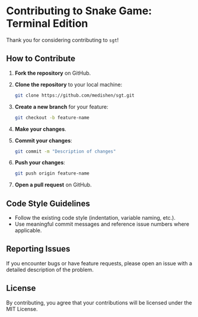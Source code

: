 # Contributing to Snake Game: Terminal Edition

Thank you for considering contributing to `sgt`!

## How to Contribute

1. **Fork the repository** on GitHub.
2. **Clone the repository** to your local machine:

   ```bash
   git clone https://github.com/medishen/sgt.git
   ```

3. **Create a new branch** for your feature:

   ```bash
   git checkout -b feature-name
   ```

4. **Make your changes**.
5. **Commit your changes**:

   ```bash
   git commit -m "Description of changes"
   ```

6. **Push your changes**:

   ```bash
   git push origin feature-name
   ```

7. **Open a pull request** on GitHub.

## Code Style Guidelines

- Follow the existing code style (indentation, variable naming, etc.).
- Use meaningful commit messages and reference issue numbers where applicable.

## Reporting Issues

If you encounter bugs or have feature requests, please open an issue with a detailed description of the problem.

## License

By contributing, you agree that your contributions will be licensed under the MIT License.
